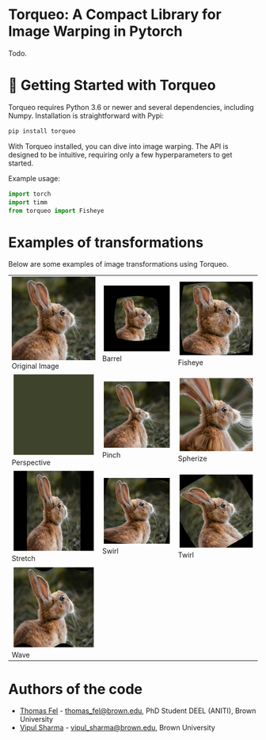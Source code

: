# Torqueo: A Compact Library for Image Warping in Pytorch

Todo.

# 🚀 Getting Started with Torqueo

Torqueo requires Python 3.6 or newer and several dependencies, including Numpy. Installation is straightforward with Pypi:

```bash
pip install torqueo
```

With Torqueo installed, you can dive into image warping. The API is designed to be intuitive, requiring only a few hyperparameters to get started.

Example usage:

```python
import torch
import timm
from torqueo import Fisheye


```

# Examples of transformations

Below are some examples of image transformations using Torqueo.

|  |  ||
|----------------|----------------|----------------|
| ![Original Image](./assets/rabbit.jpg)<br> Original Image | ![Barrel](./assets/transformations/barrel.jpg)<br> Barrel | ![Fisheye](./assets/transformations/fisheye.jpg)<br> Fisheye  |
| ![Perspective](./assets/transformations/perspective.jpg)<br> Perspective  | ![Pinch](./assets/transformations/pinch.jpg)<br> Pinch  | ![Spherize](./assets/transformations/spherize.jpg)<br> Spherize  |
| ![Stretch](./assets/transformations/stretch.jpg)<br> Stretch  | ![Swirl](./assets/transformations/swirl.jpg)<br> Swirl  | ![Twirl](./assets/transformations/twirl.jpg)<br> Twirl  |
| ![Wave](./assets/transformations/wave.jpg)<br> Wave  |   |   |



# Authors of the code

- [Thomas Fel](https://thomasfel.fr) - thomas_fel@brown.edu, PhD Student DEEL (ANITI), Brown University
- [Vipul Sharma]() - vipul_sharma@brown.edu, Brown University